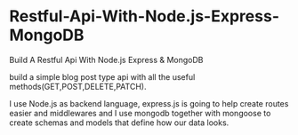 # Restful-Api-With-Node.js-Express-MongoDB
Build A Restful Api With Node.js Express &amp; MongoDB

build a simple blog post type api with all the useful methods(GET,POST,DELETE,PATCH).

I use Node.js as backend language, express.js is going to help create routes easier and middlewares and I use mongodb together 
with mongoose to create schemas and models that define how our data looks.

